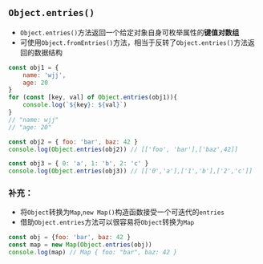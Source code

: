 ## `Object.entries()`

- `Object.entries()`方法返回一个给定对象自身可枚举属性的**键值对数组**
- 可使用`Object.fromEntries()`方法，相当于反转了`Object.entries()`方法返回的数据结构

```js
const obj1 = {
    name: 'wjj',
    age: 20
}
for (const [key, val] of Object.entries(obj1)){
    console.log(`${key}: ${val}`)
}
// "name: wjj"
// "age: 20"

const obj2 = { foo: 'bar', baz: 42 }
console.log(Object.entries(obj2)) // [['foo', 'bar'],['baz',42]]

const obj3 = { 0: 'a', 1: 'b', 2: 'c' }
console.log(Object.entries(obj3)) // [['0','a'],['1','b'],['2','c']]
```

### 补充：

- 将`Object`转换为`Map`,`new Map()`构造函数接受一个可迭代的`entries`
- 借助`Object.entries`方法可以很容易将`Object`转换为`Map`

```js
const obj = {foo: 'bar', baz: 42 }
const map = new Map(Object.entries(obj))
console.log(map) // Map { foo: "bar", baz: 42 }
```

